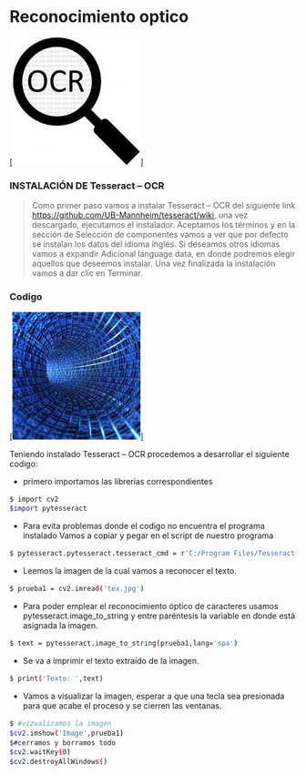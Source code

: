 # Reconocimiento optico
[![N|Solid](https://github.com/KARENalejand/Reconocimiento-ptico-/blob/main/descarga.jpeg)]

###  INSTALACIÓN DE Tesseract – OCR

>Como primer paso vamos a instalar Tesseract – OCR del siguiente link
>https://github.com/UB-Mannheim/tesseract/wiki,
>una vez descargado, ejecutamos el instalador.
>Aceptamos los términos y en la sección de Selección de componentes
>vamos a ver que por defecto se instalan los datos del idioma inglés.
>Si deseamos otros idiomas vamos a expandir Adicional language data, 
>en donde podremos elegir aquellos que deseemos instalar.
>Una vez finalizada la instalación vamos a dar clic en Terminar.

### Codigo
[![N|Solid](https://github.com/KARENalejand/Reconocimiento-ptico-/blob/main/image3.jpeg)]


Teniendo instalado Tesseract – OCR  procedemos a desarrollar el siguiente codigo:

- primero importamos las librerias correspondientes
```sh
$ import cv2
$import pytesseract
```

- Para evita problemas donde el codigo no encuentra el programa instalado Vamos a copiar y pegar en el script de nuestro programa
```sh
$ pytesseract.pytesseract.tesseract_cmd = r'C:/Program Files/Tesseract-OCR/tesseract'

```
- Leemos la imagen de la cual vamos a reconocer el texto.
```sh
$ prueba1 = cv2.imread('tex.jpg')
```
- Para poder emplear el reconocimiento óptico de caracteres usamos pytesseract.image_to_string y entre paréntesis la variable en donde está asignada la imagen.
```sh
$ text = pytesseract.image_to_string(prueba1,lang='spa')
```

- Se va a imprimir el texto extraído de la imagen.
```sh
$ print('Texto: ',text)
``` 
- Vamos a visualizar la imagen, esperar a que una tecla sea presionada para que acabe el proceso y se cierren las ventanas.
```sh
$ #vizualizamos la imagen     
$cv2.imshow('Image',prueba1)
$#cerramos y borramos todo
$cv2.waitKey(0)
$cv2.destroyAllWindows()
``` 





























